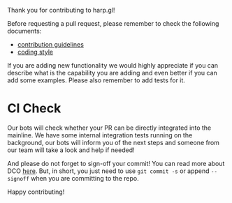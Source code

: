 Thank you for contributing to harp.gl!

Before requesting a pull request, please remember to check the following documents:
* [contribution guidelines](https://github.com/xyzmaps/harp.gl/blob/master/CONTRIBUTING.md)
* [coding style](https://github.com/xyzmaps/harp.gl/blob/master/CODINGSTYLE.md)

If you are adding new functionality we would highly appreciate if you can describe what is the capability you are adding and even better if you can add some examples. Please also remember to add tests for it.

# CI Check

Our bots will check whether your PR can be directly integrated into the mainline. We have some internal integration tests running on the background, our bots will inform you of the next steps and someone from our team will take a look and help if needed!

And please do not forget to sign-off your commit! You can read more about DCO [here](https://julien.ponge.org/blog/developer-certificate-of-origin-versus-contributor-license-agreements/). But, in short, you just need to use `git commit -s` or append `--signoff` when you are committing to the repo.

Happy contributing!
